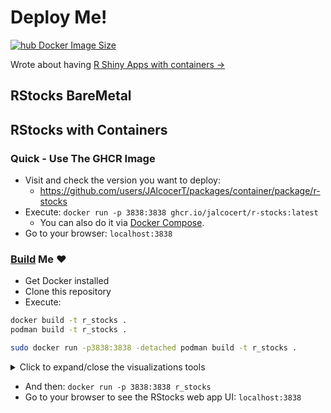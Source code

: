 # Deploy Me!

[![hub Docker Image Size](https://img.shields.io/docker/image-size/fossengineer/r_stocks/v1?logo=docker&label=hub%20image%20size)](https://hub.docker.com/r/fossengineer/r_stocks)

Wrote about having [R Shiny Apps with containers →](https://jalcocert.github.io/JAlcocerT/building-r-shiny-apps-container-image-with-docker/)

## RStocks BareMetal

## RStocks with Containers

### Quick - Use The GHCR Image

* Visit and check the version you want to deploy:
    * <https://github.com/users/JAlcocerT/packages/container/package/r-stocks>
* Execute: `docker run -p 3838:3838 ghcr.io/jalcocert/r-stocks:latest`
    * You can also do it via [Docker Compose](https://github.com/JAlcocerT/R_Stocks/blob/main/Z_Deploy_Me/Docker-compose.yml).
* Go to your browser: `localhost:3838`


### [Build](https://jalcocert.github.io/JAlcocerT/why-i-love-containers/#container-tech-is-cool) Me ❤️

* Get Docker installed
* Clone this repository
* Execute:

```sh
docker build -t r_stocks .
podman build -t r_stocks .

sudo docker run -p3838:3838 -detached podman build -t r_stocks .
```

<details>
  <summary>Click to expand/close the visualizations tools</summary>
  &nbsp;

```sh
sudo DOCKER_BUILDKIT=1 docker build --no-cache --progress=plain -t jalcocert/rstocks .
sudo docker run -p 3838:3838 --name rstonkss -detached jalcocert/rstocks

sudo docker login
sudo docker push yourdockerhub/rstocks
```
</details>


* And then: `docker run -p 3838:3838 r_stocks`
* Go to your browser to see the RStocks web app UI: `localhost:3838`